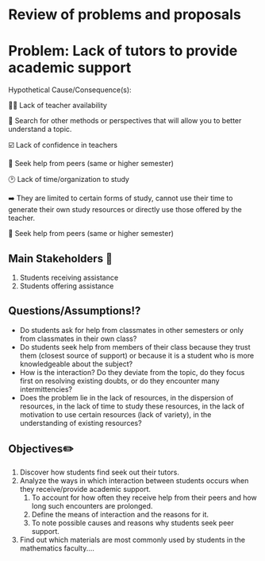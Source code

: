 # Review of problems and proposals

# Problem: Lack of tutors to provide academic support

Hypothetical Cause/Consequence(s):

👩‍🏫 Lack of teacher availability

📱 Search for other methods or perspectives that will allow you to better understand a topic.

☑️ Lack of confidence in teachers

💬 Seek help from peers (same or higher semester)

🕑 Lack of time/organization to study

➡️ They are limited to certain forms of study, cannot use their time to generate their own study resources or directly use those offered by the teacher.

💬 Seek help from peers (same or higher semester)

## Main Stakeholder**s** 👥

1. Students receiving assistance
2. Students offering assistance

## Questions/Assumptions⁉️

- Do students ask for help from classmates in other semesters or only from classmates in their own class?
- Do students seek help from members of their class because they trust them (closest source of support) or because it is a student who is more knowledgeable about the subject?
- How is the interaction? Do they deviate from the topic, do they focus first on resolving existing doubts, or do they encounter many intermittencies?
- Does the problem lie in the lack of resources, in the dispersion of resources, in the lack of time to study these resources, in the lack of motivation to use certain resources (lack of variety), in the understanding of existing resources?

## **Objectives**✏️

1. Discover how students find seek out their tutors.
2. Analyze the ways in which interaction between students occurs when they receive/provide academic support.
    1. To account for how often they receive help from their peers and how long such encounters are prolonged.
    2. Define the means of interaction and the reasons for it.
    3. To note possible causes and reasons why students seek peer support.
3. Find out which materials are most commonly used by students in the mathematics faculty.…
